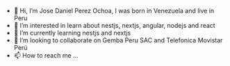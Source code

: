 - 👋 Hi, I’m Jose Daniel Perez Ochoa, I was born in Venezuela and live in Peru 
- 👀 I’m interested in learn about nestjs, nextjs, angular, nodejs and react 
- 🌱 I’m currently learning nestjs and nextjs
- 💞️ I’m looking to collaborate on Gemba Peru SAC and Telefonica Movistar Perú
- 📫 How to reach me ...

<!---
jdpo2008/jdpo2008 is a ✨ special ✨ repository because its `README.md` (this file) appears on your GitHub profile.
You can click the Preview link to take a look at your changes.
--->
